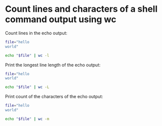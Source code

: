 # Count lines and characters of a shell command output using wc

Count lines in the echo output:

```sh
file="hello
world"

echo "$file" | wc -l
```

Print the longest line length of the echo output:

```sh
file="hello
world"

echo "$file" | wc -L
```

Print count of the characters of the echo output:

```sh
file="hello
world"

echo "$file" | wc -m
```

